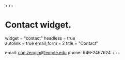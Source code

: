 +++
# Contact widget.
widget = "contact"
headless = true  
autolink = true
email_form = 2
title = "Contact"


email: can.zengin@temple.edu
phone: 646-2467624
+++

